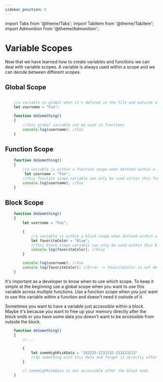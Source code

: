 ```yaml
---
sidebar_position: 5
---
```


import Tabs from '@theme/Tabs';
import TabItem from '@theme/TabItem';
import Admonition from '@theme/Admonition';

# Variable Scopes

Now that we have learned how to create variables and functions we can deal with variable scopes. A variable is always used within a scope and we can 
decide between different scopes.

## Global Scope

```js

    //a variable is global when it's defined in the file and outside a function/block
    let username = "Fox";

    function doSomething() 
    {
        //this global variable can be used in functions
        console.log(username); //Fox
    }
```

## Function Scope

```js
    function doSomething() 
    {
        //a variable is within a function scope when defined within a function
         let username = "Fox";
        //this function scope variable can only be used within this function
        console.log(username); //Fox
    }
```

## Block Scope

```js
    function doSomething() 
    {
        let username = "Fox";

        {
            //a variable is within a block scope when defined within a block
            let favoriteColor = "Blue";
            //this block scope variable can only be used within this block
            console.log(favoriteColor); //Blue
        }

        console.log(username); //Fox
        console.log(favoriteColor); //Error -> favoriteColor is not defined
    }
```

It's important as a developer to know when to use which scope. To keep it simple at the beginning use a global scope when you want to use this
variable across multiple functions. Use a function scope when you just want to use this variable within a function and doesn't need it outisde of it.

<Admonition type="note" icon="📈" title="When to use block-scope?">
  <p>
    Sometimes you want to have a variable just accessible within a block. Maybe it's because you want to free up your memory directly after the block ends
    or you have some data you doesn't want to be accessible from outside the block.
  </p>
</Admonition>

```js
    function doSomething() 
    {
        //...

        {
            let someHighRiskData = "333223-1231232-213123213"
            //do something with this data and forget it directly after this block ends.
        }

        // someHighRiskData is not accessible after the block ends
    }
```